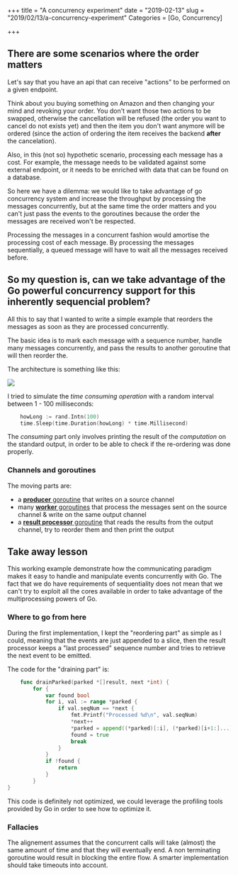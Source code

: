 +++
title = "A concurrency experiment"
date = "2019-02-13"
slug = "2019/02/13/a-concurrency-experiment"
Categories = [Go, Concurrency]

+++
## There are some scenarios where the order matters

Let's say that you have an api that can receive "actions" to be performed on a given endpoint. 

Think about you buying something on Amazon and then changing your mind and revoking your order. You don't want those two actions to be swapped, otherwise the cancellation will be refused (the order you want to cancel do not exists yet) and then the item you don't want anymore will be ordered (since the action of ordering the item receives the backend **after** the cancelation).

Also, in this (not so) hypothetic scenario, processing each message has a cost. For example, the message needs to be validated against some external endpoint, or it needs to be enriched with data that can be found on a database.

So here we have a dilemma: we would like to take advantage of go concurrency system and increase the throughput by processing the messages concurrently, but at the same time the order matters and you can't just pass the events to the goroutines because the order the messages are received won't be respected.

Processing the messages in a concurrent fashion would amortise the processing cost of each message. By processing the messages sequentially, a queued message will have to wait all the messages received before.

## So my question is, can we take advantage of the Go powerful concurrency support for this inherently sequencial problem?

All this to say that I wanted to write a simple example that reorders the messages as soon as they are processed concurrently.

The basic idea is to mark each message with a sequence number, handle many messages concurrently, and pass the results to another goroutine that will then reorder the. 

The architecture is something like this:

![](/images/optimization/fast.png)

I tried to simulate the *time consuming operation* with a random interval between 1 - 100 milliseconds:
```go
    howLong := rand.Intn(100)
    time.Sleep(time.Duration(howLong) * time.Millisecond)
```

The *consuming* part only involves printing the result of the *computation* on the standard output, in order to be able to check if the re-ordering was done properly.

### Channels and goroutines

The moving parts are:

- a [**producer** goroutine](https://github.com/fedepaol/goconcurrencylab/blob/master/fast/main.go#L67) that writes on a source channel
- many [**worker** goroutines](https://github.com/fedepaol/goconcurrencylab/blob/master/fast/main.go#L100) that process the messages sent on the source channel & write on the same output channel
- a [**result processor** goroutine](https://github.com/fedepaol/goconcurrencylab/blob/master/fast/main.go#L48) that reads the results from the output channel, try to reorder them and then print the output

## Take away lesson

This working example demonstrate how the communicating paradigm makes it easy to handle and manipulate events concurrently with Go. The fact that we do have requirements of sequentiality does not mean that we can't try to exploit all the cores available in order to take advantage of the multiprocessing powers of Go.

### Where to go from here

During the first implementation, I kept the "reordering part" as simple as I could, meaning that the events are just appended to a slice, then the result processor keeps a "last processed" sequence number and tries to retrieve the next event to be emitted.

The code for the "draining part" is:

```go
    func drainParked(parked *[]result, next *int) {
    	for {
    		var found bool
    		for i, val := range *parked {
    			if val.seqNum == *next {
    				fmt.Printf("Processed %d\n", val.seqNum)
    				*next++
    				*parked = append((*parked)[:i], (*parked)[i+1:]...)
    				found = true
    				break
    			}
    		}
    		if !found {
    			return
    		}
    	}
}
```

This code is definitely not optimized, we could leverage the profiling tools provided by Go in order to see how to optimize it.

### Fallacies

The alignement assumes that the concurrent calls will take (almost) the same amount of time and that they will eventually end.
A non terminating goroutine would result in blocking the entire flow. A smarter implementation should take timeouts into account.



